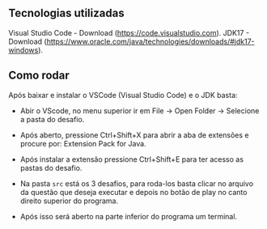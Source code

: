 ## Tecnologias utilizadas

Visual Studio Code - Download (https://code.visualstudio.com).
JDK17 - Download (https://www.oracle.com/java/technologies/downloads/#jdk17-windows).

## Como rodar

Após baixar e instalar o VSCode (Visual Studio Code) e o JDK basta:
- Abir o VScode, no menu superior ir em File -> Open Folder -> Selecione a pasta do desafio.
- Após aberto, pressione Ctrl+Shift+X para abrir a aba de extensões e procure por: Extension Pack for Java.
- Após instalar a extensão pressione Ctrl+Shift+E para ter acesso as pastas do desafio.

- Na pasta `src` está os 3 desafios, para roda-los basta clicar no arquivo da questão que deseja executar e depois no botão de play no canto direito superior do programa.
- Após isso será aberto na parte inferior do programa um terminal.
